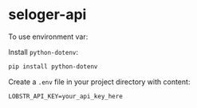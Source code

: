 # seloger-api
To use environment var:


Install `python-dotenv`:
```bash
pip install python-dotenv
```
Create a `.env` file in your project directory with content:
```
LOBSTR_API_KEY=your_api_key_here
```

